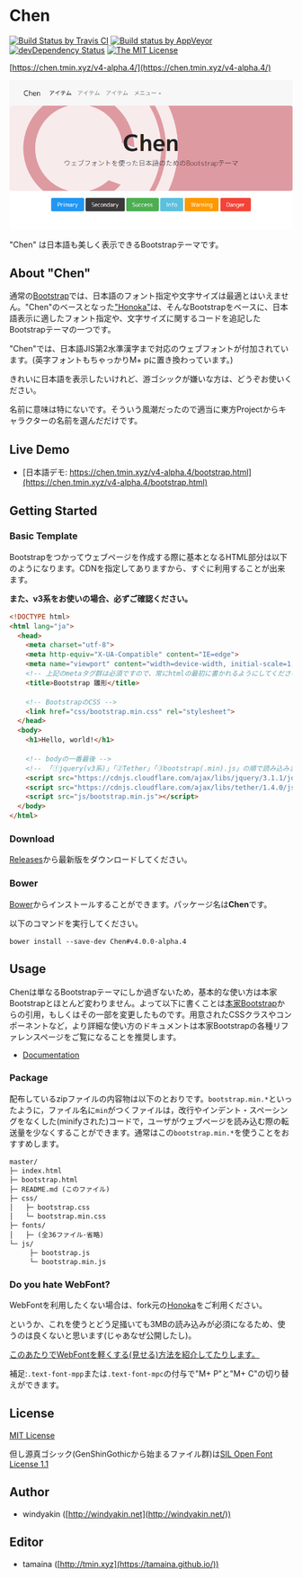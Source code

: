 # Chen

[![Build Status by Travis CI](https://travis-ci.org/tamaina/Chen.svg?branch=master)](https://travis-ci.org/tamaina/Chen)
[![Build status by AppVeyor](https://ci.appveyor.com/api/projects/status/b6rn5tseqbc0w3v7/branch/master?svg=true)](https://ci.appveyor.com/project/tamaina/chen/branch/master)
[![devDependency Status](https://david-dm.org/tamaina/Chen/v4-dev/dev-status.svg)](https://david-dm.org/tamaina/Chen/v4-dev?type=dev)
[![The MIT License](https://img.shields.io/badge/license-MIT-blue.svg)](LICENSE)

[https://chen.tmin.xyz/v4-alpha.4/](https://chen.tmin.xyz/v4-alpha.4/)

[![Chen](docs/assets/img/sample.png)](https://chen.tmin.xyz/v4-alpha.4/)

"Chen" は日本語も美しく表示できるBootstrapテーマです。

## About "Chen"

通常の[Bootstrap](http://getbootstrap.com/)では、日本語のフォント指定や文字サイズは最適とはいえません。"Chen"のベースとなった["Honoka"](honokak.osaka)は、そんなBootstrapをベースに、日本語表示に適したフォント指定や、文字サイズに関するコードを追記したBootstrapテーマの一つです。

"Chen"では、日本語JIS第2水準漢字まで対応のウェブフォントが付加されています。(英字フォントもちゃっかりM+ pに置き換わっています。)

きれいに日本語を表示したいけれど、游ゴシックが嫌いな方は、どうぞお使いください。

名前に意味は特にないです。そういう風潮だったので適当に東方Projectからキャラクターの名前を選んだだけです。

## Live Demo

 * [日本語デモ: https://chen.tmin.xyz/v4-alpha.4/bootstrap.html](https://chen.tmin.xyz/v4-alpha.4/bootstrap.html) 

## Getting Started


### Basic Template

Bootstrapをつかってウェブページを作成する際に基本となるHTML部分は以下のようになります。CDNを指定してありますから、すぐに利用することが出来ます。

**また、v3系をお使いの場合、必ずご確認ください。**

```html
<!DOCTYPE html>
<html lang="ja">
  <head>
    <meta charset="utf-8">
    <meta http-equiv="X-UA-Compatible" content="IE=edge">
    <meta name="viewport" content="width=device-width, initial-scale=1, shrink-to-fit=no">
    <!-- 上記のmetaタグ群は必須ですので、常にhtmlの最初に書かれるようにしてください。 -->
    <title>Bootstrap 雛形</title>

    <!-- BootstrapのCSS -->
    <link href="css/bootstrap.min.css" rel="stylesheet">
  </head>
  <body>
    <h1>Hello, world!</h1>

    <!-- bodyの一番最後 -->
    <!-- 「①jquery(v3系)」「②Tether」「③bootstrap(.min).js」の順で読み込みます。 -->
    <script src="https://cdnjs.cloudflare.com/ajax/libs/jquery/3.1.1/jquery.slim.min.js"></script>
    <script src="https://cdnjs.cloudflare.com/ajax/libs/tether/1.4.0/js/tether.min.js"></script>
    <script src="js/bootstrap.min.js"></script>
  </body>
</html>
```

### Download

[Releases](https://github.com/tamaina/Chen/releases)から最新版をダウンロードしてください。

### Bower

[Bower](http://bower.io/)からインストールすることができます。パッケージ名は**Chen**です。

以下のコマンドを実行してください。

```
bower install --save-dev Chen#v4.0.0-alpha.4
```

## Usage

Chenは単なるBootstrapテーマにしか過ぎないため，基本的な使い方は本家Bootstrapとほとんど変わりません。よって以下に書くことは[本家Bootstrap](http://v4-alpha.getbootstrap.com/getting-started/)からの引用，もしくはその一部を変更したものです。用意されたCSSクラスやコンポーネントなど，より詳細な使い方のドキュメントは本家Bootstrapの各種リファレンスページをご覧になることを推奨します。

* [Documentation](http://v4-alpha.getbootstrap.com/getting-started/introduction/)

### Package

配布しているzipファイルの内容物は以下のとおりです。``bootstrap.min.*``といったように，ファイル名に``min``がつくファイルは，改行やインデント・スペーシングをなくした(minifyされた)コードで，ユーザがウェブページを読み込む際の転送量を少なくすることができます。通常はこの``bootstrap.min.*``を使うことをおすすめします。

```
master/
├─ index.html
├─ bootstrap.html
├─ README.md (このファイル)
├─ css/
│   ├─ bootstrap.css
│   └─ bootstrap.min.css
├─ fonts/
│   ├─ (全36ファイル･省略)
└─ js/
     ├─ bootstrap.js
     └─ bootstrap.min.js
```

### Do you hate WebFont?

WebFontを利用したくない場合は、fork元の[Honoka](http://honokak.osaka)をご利用ください。

というか、これを使うとどう足掻いても3MBの読み込みが必須になるため、使うのは良くないと思います(じゃあなぜ公開したし)。

[このあたりでWebFontを軽くする(見せる)方法を紹介してたりします。](https://tamaina.github.io/The-Japanese-Web-Fonts/#!HowToSet.md)

補足:```.text-font-mpp```または```.text-font-mpc```の付与で"M+ P"と"M+ C"の切り替えができます。

## License

[MIT License](LICENSE)

但し源真ゴシック(GenShinGothicから始まるファイル群)は[SIL Open Font License 1.1](https://ja.osdn.net/projects/opensource/wiki/SIL_Open_Font_License_1.1)

## Author

 * windyakin ([http://windyakin.net](http://windyakin.net/))

## Editor

 * tamaina ([http://tmin.xyz](https://tamaina.github.io/))
